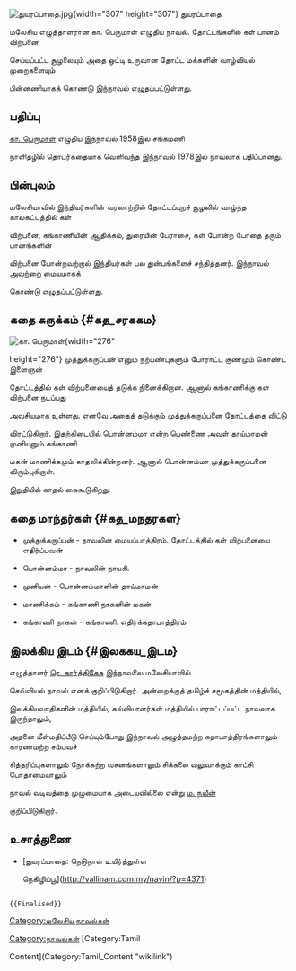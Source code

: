 ![](துயரப்பாதை.jpg "துயரப்பாதை.jpg"){width="307" height="307"} துயரப்பாதை
மலேசிய எழுத்தாளரான கா. பெருமாள் எழுதிய நாவல். தோட்டங்களில் கள் பானம் விற்பனை
செய்யப்பட்ட சூழலையும் அதை ஒட்டி உருவான தோட்ட மக்களின் வாழ்வியல் முறைகளையும்
பின்னணியாகக் கொண்டு இந்நாவல் எழுதப்பட்டுள்ளது.

## பதிப்பு

[கா. பெருமாள்](கா._பெருமாள் "wikilink") எழுதிய இந்நாவல் 1958இல் சங்கமணி
நாளிதழில் தொடர்கதையாக வெளிவந்த இந்நாவல் 1978இல் நாவலாக பதிப்பானது.

## பின்புலம்

மலேசியாவில் இந்தியர்களின் வரலாற்றில் தோட்டப்புறச் சூழலில் வாழ்ந்த காலகட்டத்தில் கள்
விற்பனை, கங்காணியின் ஆதிக்கம், துரையின் பேராசை, கள் போன்ற போதை தரும் பானங்களின்
விற்பனை போன்றவற்றால் இந்தியர்கள் பல துன்பங்களைச் சந்தித்தனர். இந்நாவல் அவற்றை மையமாகக்
கொண்டு எழுதப்பட்டுள்ளது.

## கதை சுருக்கம் {#கத_சரககம}

![*கா. பெருமாள்*](கா._பெருமாள்.jpg "கா. பெருமாள்"){width="276"
height="276"} முத்துக்கருப்பன் எனும் நற்பண்புகளும் போராட்ட குணமும் கொண்ட இளைஞன்
தோட்டத்தில் கள் விற்பனையைத் தடுக்க நினைக்கிறான். ஆனால் கங்காணிக்கு கள் விற்பனை நடப்பது
அவசியமாக உள்ளது. எனவே அதைத் தடுக்கும் முத்துக்கருப்பனை தோட்டத்தை விட்டு
விரட்டுகிறார். இதற்கிடையில் பொன்னம்மா என்ற பெண்ணை அவள் தாய்மாமன் முனியனும் கங்காணி
மகன் மாணிக்கமும் காதலிக்கின்றனர். ஆனால் பொன்னம்மா முத்துக்கருப்பனை விரும்புகிறாள்.
இறுதியில் காதல் கைகூடுகிறது.

## கதை மாந்தர்கள் {#கத_மநதரகள}

-   முத்துக்கருப்பன் - நாவலின் மையப்பாத்திரம். தோட்டத்தில் கள் விற்பனையை எதிர்ப்பவன்
-   பொன்னம்மா - நாவலின் நாயகி.
-   முனியன் - பொன்னம்மாளின் தாய்மாமன்
-   மாணிக்கம் - கங்காணி நாகனின் மகன்
-   கங்காணி நாகன் - கங்காணி. எதிர்க்கதாபாத்திரம்

## இலக்கிய இடம் {#இலககய_இடம}

எழுத்தாளர் [ரெ. கார்த்திகேசு](ரெ._கார்த்திகேசு "wikilink") இந்நாவலை மலேசியாவில்
செவ்வியல் நாவல் எனக் குறிப்பிடுகிறார். அன்றைக்குத் தமிழ்ச் சமூகத்தின் மத்தியில்,
இலக்கியவாதிகளின் மத்தியில், கல்வியாளர்கள் மத்தியில் பாராட்டப்பட்ட நாவலாக இருந்தாலும்,
அதனை மீள்மதிப்பீடு செய்யும்போது இந்நாவல் அழுத்தமற்ற கதாபாத்திரங்களாலும் காரணமற்ற சம்பவச்
சித்தரிப்புகளாலும் நோக்கற்ற வசனங்களாலும் சிக்கலை வலுவாக்கும் காட்சி போதாமையாலும்
நாவல் வடிவத்தை முழுமையாக அடையவில்லை என்று [ம. நவீன்](ம._நவீன் "wikilink")
குறிப்பிடுகிறார்.

## உசாத்துணை

-   [துயரப்பாதை: நெடுநாள் உயிர்த்துள்ள
    நெகிழிப்பூ](http://vallinam.com.my/navin/?p=4371)

```{=mediawiki}
{{Finalised}}
```
[Category:மலேசிய நாவல்கள்](Category:மலேசிய_நாவல்கள் "wikilink")
[Category:நாவல்கள்](Category:நாவல்கள் "wikilink") [Category:Tamil
Content](Category:Tamil_Content "wikilink")
